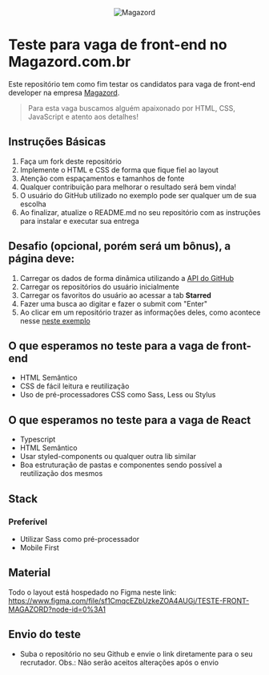 <div align='center'>
 
![Magazord](image/logo-magazord.png)
 
 </div>

# Teste para vaga de front-end no Magazord.com.br
Este repositório tem como fim testar os candidatos para vaga de front-end developer na empresa [Magazord](https://magazord.com.br).
> Para esta vaga buscamos alguém apaixonado por HTML, CSS, JavaScript e atento aos detalhes!


## Instruções Básicas
1. Faça um fork deste repositório
2. Implemente o HTML e CSS de forma que fique fiel ao layout
3. Atenção com espaçamentos e tamanhos de fonte
4. Qualquer contribuição para melhorar o resultado será bem vinda!
5. O usuário do GitHub utilizado no exemplo pode ser qualquer um de sua escolha
6. Ao finalizar, atualize o README.md no seu repositório com as instruções para instalar e executar sua entrega

## Desafio (opcional, porém será um bônus), a página deve:
1. Carregar os dados de forma dinâmica utilizando a [API do GitHub](https://developer.github.com/v3/)
2. Carregar os repositórios do usuário inicialmente
3. Carregar os favoritos do usuário ao acessar a tab **Starred**
4. Fazer uma busca ao digitar e fazer o submit com "Enter"
5. Ao clicar em um repositório trazer as informações deles, como acontece nesse [neste exemplo](https://github-explorer.gabrielcordeiro.dev/repository/facebook/react)

## O que esperamos no teste para a vaga de front-end
* HTML Semântico
* CSS de fácil leitura e reutilização
* Uso de pré-processadores CSS como Sass, Less ou Stylus

## O que esperamos no teste para a vaga de React
* Typescript
* HTML Semântico
* Usar styled-components ou qualquer outra lib similar
* Boa estruturação de pastas e componentes sendo possível a reutilização dos mesmos

## Stack
### Preferível
* Utilizar Sass como pré-processador
* Mobile First

## Material
Todo o layout está hospedado no Figma neste link: 
https://www.figma.com/file/sf1CmqcEZbUzkeZOA4AUGj/TESTE-FRONT-MAGAZORD?node-id=0%3A1

## Envio do teste
* Suba o repositório no seu Github e envie o link diretamente para o seu recrutador. Obs.: Não serão aceitos alterações após o envio
